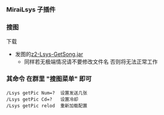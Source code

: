 ### MiraiLsys 子插件

### 搜图

下载

- 发图的[z2-Lsys-GetSong.jar ](https://github.com/Kloping/MiraiLsys/releases/download/0.1/z1-Lsys-GetPic.jar)
    - 同样若无极端情况请不要修改文件名 否则将无法正常工作

### 其命令 在群里 "搜图菜单" 即可

    /Lsys getPic Num=?  设置发送几张
    /Lsys getPic Cd=?   设置冷却
    /Lsys getPic relod  重新加载配置